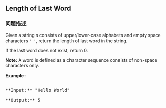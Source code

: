 ## Length of Last Word  
### 问题描述
Given a string *s* consists of upper/lower-case alphabets and empty space characters `' '`, return the length of last word in the string.

If the last word does not exist, return 0.

**Note:** A word is defined as a character sequence consists of non-space characters only.

**Example:**
<pre>
**Input:** "Hello World"
**Output:** 5
</pre>


